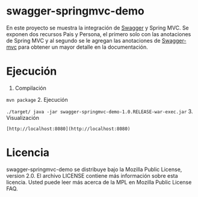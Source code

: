 swagger-springmvc-demo
======================

En este proyecto se muestra la integración de [Swagger](https://developers.helloreverb.com/swagger/) y Spring MVC. Se exponen dos recursos Pais y Persona, el primero solo con las anotaciones de Spring MVC y al segundo se le agregan las anotaciones de [Swagger-mvc](https://github.com/martypitt/swagger-springmvc) para obtener un mayor detalle en la documentación.

Ejecución
======================

1.  Compilación

  ```mvn package```
2.	Ejecución
  
  ```./target/ java -jar swagger-springmvc-demo-1.0.RELEASE-war-exec.jar```
3.	Visualización
  
    [http://localhost:8080](http://localhost:8080)

Licencia
=============
swagger-springmvc-demo se distribuye bajo la Mozilla Public License, version 2.0. El archivo LICENSE contiene más información sobre esta licencia. Usted puede leer más acerca de la MPL en Mozilla Public License FAQ.


